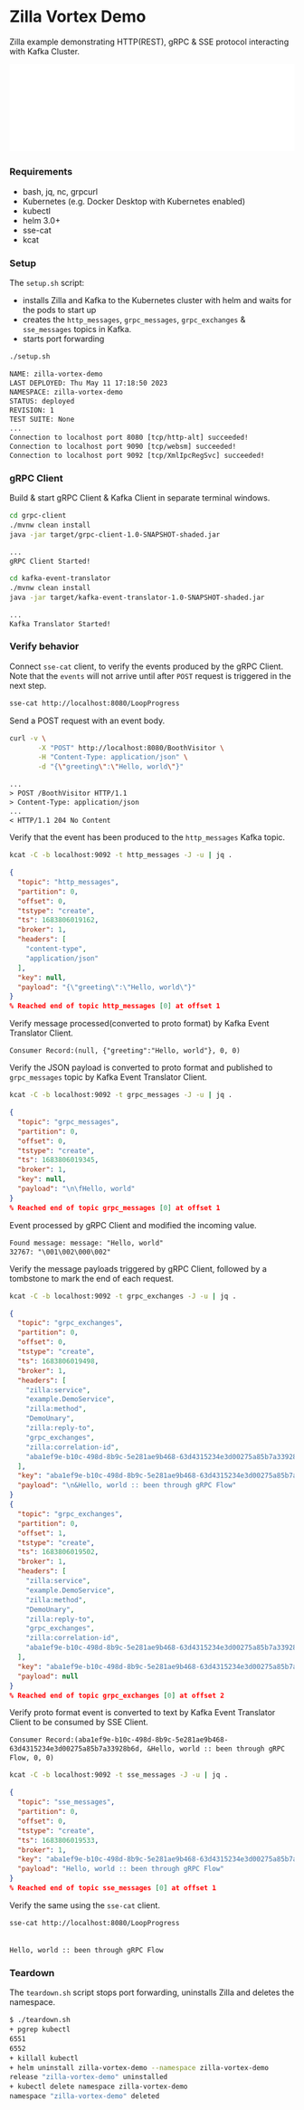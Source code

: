# Zilla Vortex Demo

Zilla example demonstrating HTTP(REST), gRPC & SSE protocol interacting with Kafka Cluster.

![](.assets/zilla.config.svg)

### Requirements

- bash, jq, nc, grpcurl
- Kubernetes (e.g. Docker Desktop with Kubernetes enabled)
- kubectl
- helm 3.0+
- sse-cat
- kcat

### Setup

The `setup.sh` script:

- installs Zilla and Kafka to the Kubernetes cluster with helm and waits for the pods to start up
- creates the `http_messages`, `grpc_messages`, `grpc_exchanges` & `sse_messages` topics in Kafka.
- starts port forwarding

```bash
./setup.sh
```

```text
NAME: zilla-vortex-demo
LAST DEPLOYED: Thu May 11 17:18:50 2023
NAMESPACE: zilla-vortex-demo
STATUS: deployed
REVISION: 1
TEST SUITE: None
...
Connection to localhost port 8080 [tcp/http-alt] succeeded!
Connection to localhost port 9090 [tcp/websm] succeeded!
Connection to localhost port 9092 [tcp/XmlIpcRegSvc] succeeded!
```

### gRPC Client

Build & start gRPC Client & Kafka Client in separate terminal windows.

```bash
cd grpc-client
./mvnw clean install
java -jar target/grpc-client-1.0-SNAPSHOT-shaded.jar
```

```text
...
gRPC Client Started!
```

```bash
cd kafka-event-translator
./mvnw clean install
java -jar target/kafka-event-translator-1.0-SNAPSHOT-shaded.jar
```

```text
...
Kafka Translator Started!
```

### Verify behavior

Connect `sse-cat` client, to verify the events produced by the gRPC Client.
Note that the `events` will not arrive until after `POST` request is triggered in the next step.

```bash
sse-cat http://localhost:8080/LoopProgress
```

Send a POST request with an event body.

```bash
curl -v \
       -X "POST" http://localhost:8080/BoothVisitor \
       -H "Content-Type: application/json" \
       -d "{\"greeting\":\"Hello, world\"}"
```

```text
...
> POST /BoothVisitor HTTP/1.1
> Content-Type: application/json
...
< HTTP/1.1 204 No Content
```

Verify that the event has been produced to the `http_messages` Kafka topic.

```bash
kcat -C -b localhost:9092 -t http_messages -J -u | jq .
```

```json
{
  "topic": "http_messages",
  "partition": 0,
  "offset": 0,
  "tstype": "create",
  "ts": 1683806019162,
  "broker": 1,
  "headers": [
    "content-type",
    "application/json"
  ],
  "key": null,
  "payload": "{\"greeting\":\"Hello, world\"}"
}
% Reached end of topic http_messages [0] at offset 1
```

Verify message processed(converted to proto format) by Kafka Event Translator Client.

```text
Consumer Record:(null, {"greeting":"Hello, world"}, 0, 0)
```

Verify the JSON payload is converted to proto format and published to `grpc_messages` topic by Kafka Event Translator Client.

```bash
kcat -C -b localhost:9092 -t grpc_messages -J -u | jq .
```

```json
{
  "topic": "grpc_messages",
  "partition": 0,
  "offset": 0,
  "tstype": "create",
  "ts": 1683806019345,
  "broker": 1,
  "key": null,
  "payload": "\n\fHello, world"
}
% Reached end of topic grpc_messages [0] at offset 1
```

Event processed by gRPC Client and modified the incoming value.

```text
Found message: message: "Hello, world"
32767: "\001\002\000\002"

```

Verify the message payloads triggered by gRPC Client, followed by a tombstone to mark the end of each request.

```bash
kcat -C -b localhost:9092 -t grpc_exchanges -J -u | jq .
```

```json
{
  "topic": "grpc_exchanges",
  "partition": 0,
  "offset": 0,
  "tstype": "create",
  "ts": 1683806019498,
  "broker": 1,
  "headers": [
    "zilla:service",
    "example.DemoService",
    "zilla:method",
    "DemoUnary",
    "zilla:reply-to",
    "grpc_exchanges",
    "zilla:correlation-id",
    "aba1ef9e-b10c-498d-8b9c-5e281ae9b468-63d4315234e3d00275a85b7a33928b6d"
  ],
  "key": "aba1ef9e-b10c-498d-8b9c-5e281ae9b468-63d4315234e3d00275a85b7a33928b6d",
  "payload": "\n&Hello, world :: been through gRPC Flow"
}
{
  "topic": "grpc_exchanges",
  "partition": 0,
  "offset": 1,
  "tstype": "create",
  "ts": 1683806019502,
  "broker": 1,
  "headers": [
    "zilla:service",
    "example.DemoService",
    "zilla:method",
    "DemoUnary",
    "zilla:reply-to",
    "grpc_exchanges",
    "zilla:correlation-id",
    "aba1ef9e-b10c-498d-8b9c-5e281ae9b468-63d4315234e3d00275a85b7a33928b6d"
  ],
  "key": "aba1ef9e-b10c-498d-8b9c-5e281ae9b468-63d4315234e3d00275a85b7a33928b6d",
  "payload": null
}
% Reached end of topic grpc_exchanges [0] at offset 2
```

Verify proto format event is converted to text by Kafka Event Translator Client to be consumed by SSE Client.

```text
Consumer Record:(aba1ef9e-b10c-498d-8b9c-5e281ae9b468-63d4315234e3d00275a85b7a33928b6d, &Hello, world :: been through gRPC Flow, 0, 0)
```

```bash
kcat -C -b localhost:9092 -t sse_messages -J -u | jq .
```

```json
{
  "topic": "sse_messages",
  "partition": 0,
  "offset": 0,
  "tstype": "create",
  "ts": 1683806019533,
  "broker": 1,
  "key": "aba1ef9e-b10c-498d-8b9c-5e281ae9b468-63d4315234e3d00275a85b7a33928b6d",
  "payload": "Hello, world :: been through gRPC Flow"
}
% Reached end of topic sse_messages [0] at offset 1
```

Verify the same using the `sse-cat` client.

```text
sse-cat http://localhost:8080/LoopProgress


Hello, world :: been through gRPC Flow

```

### Teardown

The `teardown.sh` script stops port forwarding, uninstalls Zilla and deletes the namespace.

```bash
$ ./teardown.sh
+ pgrep kubectl
6551
6552
+ killall kubectl
+ helm uninstall zilla-vortex-demo --namespace zilla-vortex-demo
release "zilla-vortex-demo" uninstalled
+ kubectl delete namespace zilla-vortex-demo
namespace "zilla-vortex-demo" deleted
```
